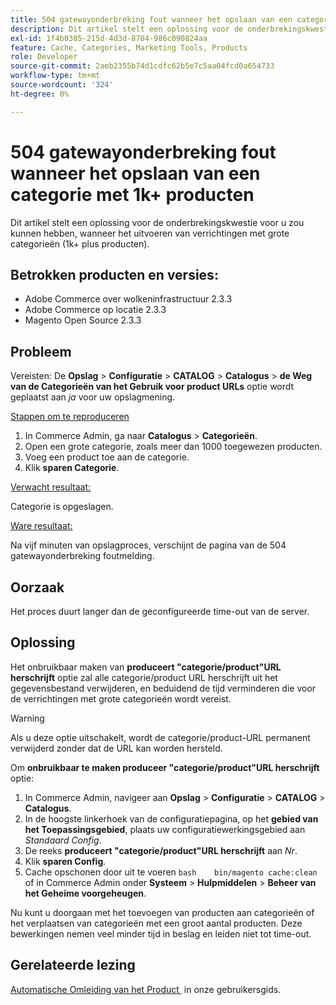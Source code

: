 ```yaml
---
title: 504 gatewayonderbreking fout wanneer het opslaan van een categorie met 1k+ producten
description: Dit artikel stelt een oplossing voor de onderbrekingskwestie voor u zou kunnen hebben, wanneer het uitvoeren van verrichtingen met grote categorieën (1k+ plus producten).
exl-id: 1f4b0385-215d-4d3d-8704-986c090824aa
feature: Cache, Categories, Marketing Tools, Products
role: Developer
source-git-commit: 2aeb2355b74d1cdfc62b5e7c5aa04fcd0a654733
workflow-type: tm+mt
source-wordcount: '324'
ht-degree: 0%

---
```


# 504 gatewayonderbreking fout wanneer het opslaan van een categorie met 1k+ producten

Dit artikel stelt een oplossing voor de onderbrekingskwestie voor u zou kunnen hebben, wanneer het uitvoeren van verrichtingen met grote categorieën (1k+ plus producten).

## Betrokken producten en versies:

* Adobe Commerce over wolkeninfrastructuur 2.3.3
* Adobe Commerce op locatie 2.3.3
* Magento Open Source 2.3.3

## Probleem

Vereisten: De **Opslag** > **Configuratie** > **CATALOG** > **Catalogus** > **de Weg van de Categorieën van het Gebruik voor product URLs** optie wordt geplaatst aan *ja* voor uw opslagmening.

<u> Stappen om te reproduceren </u>

1. In Commerce Admin, ga naar **Catalogus** > **Categorieën**.
1. Open een grote categorie, zoals meer dan 1000 toegewezen producten.
1. Voeg een product toe aan de categorie.
1. Klik **sparen Categorie**.

<u> Verwacht resultaat:</u>

Categorie is opgeslagen.

<u> Ware resultaat:</u>

Na vijf minuten van opslagproces, verschijnt de pagina van de 504 gatewayonderbreking foutmelding.

## Oorzaak

Het proces duurt langer dan de geconfigureerde time-out van de server.

## Oplossing

Het onbruikbaar maken van **produceert &quot;categorie/product&quot;URL herschrijft** optie zal alle categorie/product URL herschrijft uit het gegevensbestand verwijderen, en beduidend de tijd verminderen die voor de verrichtingen met grote categorieën wordt vereist.

>[!WARNING]
>
>Als u deze optie uitschakelt, wordt de categorie/product-URL permanent verwijderd zonder dat de URL kan worden hersteld.

Om **onbruikbaar te maken produceer &quot;categorie/product&quot;URL herschrijft** optie:

1. In Commerce Admin, navigeer aan **Opslag** > **Configuratie** > **CATALOG** > **Catalogus**.
1. In de hoogste linkerhoek van de configuratiepagina, op het **gebied van het Toepassingsgebied**, plaats uw configuratiewerkingsgebied aan *Standaard Config*.
1. De reeks **produceert &quot;categorie/product&quot;URL herschrijft** aan *Nr*.
1. Klik **sparen Config**.
1. Cache opschonen door uit te voeren    ```bash    bin/magento cache:clean    ```    of in Commerce Admin onder **Systeem** > **Hulpmiddelen** > **Beheer van het Geheime voorgeheugen**.

Nu kunt u doorgaan met het toevoegen van producten aan categorieën of het verplaatsen van categorieën met een groot aantal producten. Deze bewerkingen nemen veel minder tijd in beslag en leiden niet tot time-out.

## Gerelateerde lezing

[&#x200B; Automatische Omleiding van het Product &#x200B;](https://experienceleague.adobe.com/nl/docs/commerce-admin/marketing/seo/url-rewrites/url-redirect-product-automatic) in onze gebruikersgids.
